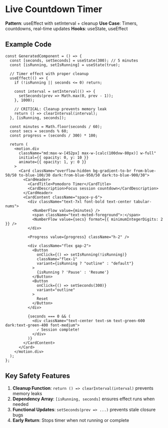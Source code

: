 # Live Countdown Timer

**Pattern**: useEffect with setInterval + cleanup
**Use Case**: Timers, countdowns, real-time updates
**Hooks**: useState, useEffect

## Example Code

```tsx
const GeneratedComponent = () => {
  const [seconds, setSeconds] = useState(300); // 5 minutes
  const [isRunning, setIsRunning] = useState(true);
  
  // Timer effect with proper cleanup
  useEffect(() => {
    if (!isRunning || seconds <= 0) return;
    
    const interval = setInterval(() => {
      setSeconds(prev => Math.max(0, prev - 1));
    }, 1000);
    
    // CRITICAL: Cleanup prevents memory leak
    return () => clearInterval(interval);
  }, [isRunning, seconds]);
  
  const minutes = Math.floor(seconds / 60);
  const secs = seconds % 60;
  const progress = (seconds / 300) * 100;
  
  return (
    <motion.div 
      className="md:max-w-[452px] max-w-[calc(100dvw-80px)] w-full"
      initial={{ opacity: 0, y: 10 }}
      animate={{ opacity: 1, y: 0 }}
    >
      <Card className="overflow-hidden bg-gradient-to-br from-blue-50/50 to-blue-100/30 dark:from-blue-950/50 dark:to-blue-900/30">
        <CardHeader>
          <CardTitle>Pomodoro Timer</CardTitle>
          <CardDescription>Focus session countdown</CardDescription>
        </CardHeader>
        <CardContent className="space-y-6">
          <div className="text-7xl font-bold text-center tabular-nums">
            <NumberFlow value={minutes} />
            <span className="text-muted-foreground">:</span>
            <NumberFlow value={secs} format={{ minimumIntegerDigits: 2 }} />
          </div>
          
          <Progress value={progress} className="h-2" />
          
          <div className="flex gap-2">
            <Button 
              onClick={() => setIsRunning(!isRunning)}
              className="flex-1"
              variant={isRunning ? "outline" : "default"}
            >
              {isRunning ? 'Pause' : 'Resume'}
            </Button>
            <Button 
              onClick={() => setSeconds(300)}
              variant="outline"
            >
              Reset
            </Button>
          </div>
          
          {seconds === 0 && (
            <div className="text-center text-sm text-green-600 dark:text-green-400 font-medium">
              ✓ Session complete!
            </div>
          )}
        </CardContent>
      </Card>
    </motion.div>
  );
};
```

## Key Safety Features

1. **Cleanup Function**: `return () => clearInterval(interval)` prevents memory leaks
2. **Dependency Array**: `[isRunning, seconds]` ensures effect runs when needed
3. **Functional Updates**: `setSeconds(prev => ...)` prevents stale closure bugs
4. **Early Return**: Stops timer when not running or complete

